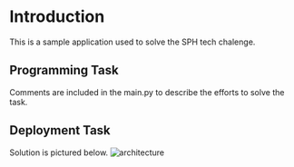 # Introduction

This is a sample application used to solve the SPH tech chalenge.


## Programming Task

Comments are included in the main.py to describe the efforts to solve the task.

## Deployment Task

Solution is pictured below. 
![architecture](sph-challenge.drawio)

